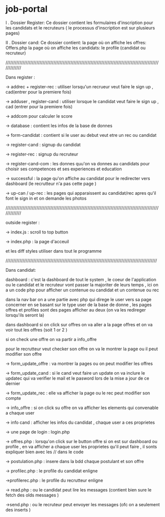 # job-portal

I . Dossier Register: 
   Ce dossier contient les formulaires d'inscription pour les candidats et le recruteurs ( le processus d'inscription est sur plusieurs pages)
         
II . Dossier cand:
    Ce dossier contient:
       la page où on affiche les offres: Offers.php
       la page où on affiche les candidats: 
       le profile (candidat ou recruteur) 
       
    
/////////////////////////////////////////////////////////////////////////////////////////////////////////////



Dans register :

-> addrec + register-rec : utiliser lorsqu'un recrueur veut faire le sign up , cad(entrer pour la premiere fois)  

-> adduser , register-cand : utiliser lorsque le candidat veut faire le sign up , cad (entrer pour la premiere fois)

-> addcom pour calculer le score

-> database : contient les infos de la base de donnes 

-> form-candidat : contient si le user au debut veut etre un rec ou candidat 

-> register-cand : signup du candidat

-> register-rec : signup du  recruteur 

-> register-cand-com : les donnes quu'on va donnes au candidats pour choisir ses competences et ses experiences et education  

-> successful : la page qu'on affiche au candidat pour le redirecter vers dashboard (le recrutteur n'a pas cette page )

-> up-can / up-rec : les pages qui apparaissent au candidat/rec apres qu'il font le sign in et on demande les photos



/////////////////////////////////////////////////////////////////////////////////////////////////////////////



outside register : 


-> index.js : scroll to top button 

-> index.php : la page d'acceuil 

et les diff styles utiliser dans tout le programme 



//////////////////////////////////////////////////////////////////////////////////////////////////


Dans candidat:


dashboard : c'est la dashboard de tout le system , le coeur de l'application ou le candidat et le recruteur vont passer la majoriter de leurs temps , ici on a un code php pour afficher un contenue ou candidat et un contenue ou rec 

dans la nav bar on a une partie avec php qui direge le user vers sa page concerner en se basant sur le type user de la base de donne , les pages offres et profiles sont des pages afficher au deux (on va les redireger lorsqu'ils seront la) 




dans dashboard si on click sur offres on va aller a la page offres et on va voir tout les offres (soit 1 or 2 )

si on check une offre on va partir a info_offre 

pour le recrutteur veut checker son offre on va le montrer la page ou il peut modifier son offre 


-> form_update_offre : va montrer la pages ou on peut modifier les offres 

-> form_update_cand : si le cand veut faire un update on va inclure le updatec qui va verifier le mail et le pasword lors de la mise a jour de ce dernier

-> form_update_rec : elle va afficher la page ou le rec peut modifier son compte 

-> info_offre : si on click su offre on va afficher les elements qui convenable a chaque user 

-> info cand : afficher les infos du candidat  , chaque user a ces proprietes 

-> une page de login  : login.php

-> offres.php : lorsqu'on click sur le button offre si on est sur dashboard ou profile , en va afficher a chaque user les proprietes qu'il peut faire , il sonts expliquer bien avec les // dans le code 

-> postulation.php : insere dans la bdd chaque postulant et son offre 

-> profilec.php : le profile du candidat enligne 

->profilerec.php : le profile du recrutteur enligne

-> read.php : ou le candidat peut lire les messages (contient bien sure le fetch des olds messages )

->send.php : ou le recruteur peut envoyer les messages (ofc on a seulement des inserts )

